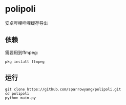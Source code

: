 # polipoli
安卓哔哩哔哩缓存导出
## 依赖
需要用到ffmpeg:

```
pkg install ffmpeg
```

## 运行
```
git clone https://github.com/sparrowyang/polipoli.git
cd polipoli
python main.py
```
